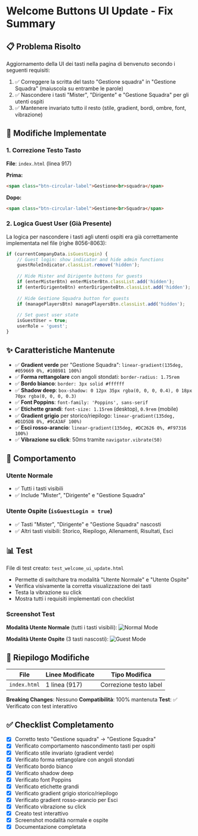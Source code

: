 # Welcome Buttons UI Update - Fix Summary

## 📋 Problema Risolto

Aggiornamento della UI dei tasti nella pagina di benvenuto secondo i seguenti requisiti:

1. ✅ Correggere la scritta del tasto "Gestione squadra" in "Gestione Squadra" (maiuscola su entrambe le parole)
2. ✅ Nascondere i tasti "Mister", "Dirigente" e "Gestione Squadra" per gli utenti ospiti
3. ✅ Mantenere invariato tutto il resto (stile, gradient, bordi, ombre, font, vibrazione)

## 🔧 Modifiche Implementate

### 1. Correzione Testo Tasto

**File**: `index.html` (linea 917)

**Prima:**
```html
<span class="btn-circular-label">Gestione<br>squadra</span>
```

**Dopo:**
```html
<span class="btn-circular-label">Gestione<br>Squadra</span>
```

### 2. Logica Guest User (Già Presente)

La logica per nascondere i tasti agli utenti ospiti era già correttamente implementata nel file (righe 8056-8063):

```javascript
if (currentCompanyData.isGuestLogin) {
    // Guest login: show indicator and hide admin functions
    guestRoleIndicator.classList.remove('hidden');
    
    // Hide Mister and Dirigente buttons for guests
    if (enterMisterBtn) enterMisterBtn.classList.add('hidden');
    if (enterDirigenteBtn) enterDirigenteBtn.classList.add('hidden');
    
    // Hide Gestione Squadra button for guests
    if (managePlayersBtn) managePlayersBtn.classList.add('hidden');
    
    // Set guest user state
    isGuestUser = true;
    userRole = 'guest';
}
```

## ✨ Caratteristiche Mantenute

- ✅ **Gradient verde** per "Gestione Squadra": `linear-gradient(135deg, #059669 0%, #10B981 100%)`
- ✅ **Forma rettangolare** con angoli stondati: `border-radius: 1.75rem`
- ✅ **Bordo bianco**: `border: 3px solid #ffffff`
- ✅ **Shadow deep**: `box-shadow: 0 12px 35px rgba(0, 0, 0, 0.4), 0 18px 70px rgba(0, 0, 0, 0.3)`
- ✅ **Font Poppins**: `font-family: 'Poppins', sans-serif`
- ✅ **Etichette grandi**: `font-size: 1.15rem` (desktop), `0.9rem` (mobile)
- ✅ **Gradient grigio** per storico/riepilogo: `linear-gradient(135deg, #D1D5DB 0%, #9CA3AF 100%)`
- ✅ **Esci rosso-arancio**: `linear-gradient(135deg, #DC2626 0%, #F97316 100%)`
- ✅ **Vibrazione su click**: 50ms tramite `navigator.vibrate(50)`

## 🎯 Comportamento

### Utente Normale
- ✅ Tutti i tasti visibili
- ✅ Include "Mister", "Dirigente" e "Gestione Squadra"

### Utente Ospite (`isGuestLogin = true`)
- ✅ Tasti "Mister", "Dirigente" e "Gestione Squadra" nascosti
- ✅ Altri tasti visibili: Storico, Riepilogo, Allenamenti, Risultati, Esci

## 📊 Test

File di test creato: `test_welcome_ui_update.html`

- Permette di switchare tra modalità "Utente Normale" e "Utente Ospite"
- Verifica visivamente la corretta visualizzazione dei tasti
- Testa la vibrazione su click
- Mostra tutti i requisiti implementati con checklist

### Screenshot Test

**Modalità Utente Normale** (tutti i tasti visibili):
![Normal Mode](https://github.com/user-attachments/assets/ea5a25e1-a4d5-4953-a6b5-06d121e0f355)

**Modalità Utente Ospite** (3 tasti nascosti):
![Guest Mode](https://github.com/user-attachments/assets/e05e23b8-b850-4209-93e4-08ef431abf03)

## 📝 Riepilogo Modifiche

| File | Linee Modificate | Tipo Modifica |
|------|------------------|---------------|
| `index.html` | 1 linea (917) | Correzione testo label |

**Breaking Changes**: Nessuno
**Compatibilità**: 100% mantenuta
**Test**: ✅ Verificato con test interattivo

## ✅ Checklist Completamento

- [x] Corretto testo "Gestione squadra" → "Gestione Squadra"
- [x] Verificato comportamento nascondimento tasti per ospiti
- [x] Verificato stile invariato (gradient verde)
- [x] Verificato forma rettangolare con angoli stondati
- [x] Verificato bordo bianco
- [x] Verificato shadow deep
- [x] Verificato font Poppins
- [x] Verificato etichette grandi
- [x] Verificato gradient grigio storico/riepilogo
- [x] Verificato gradient rosso-arancio per Esci
- [x] Verificato vibrazione su click
- [x] Creato test interattivo
- [x] Screenshot modalità normale e ospite
- [x] Documentazione completata
